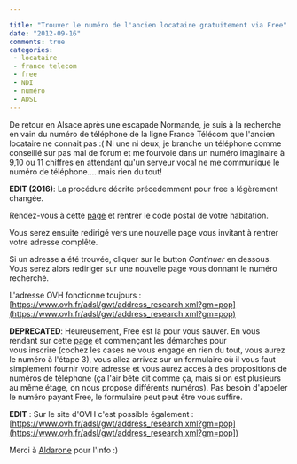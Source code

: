 ```yaml
---

title: "Trouver le numéro de l'ancien locataire gratuitement via Free"
date: "2012-09-16"
comments: true
categories:
 - locataire
 - france telecom
 - free
 - NDI
 - numéro
 - ADSL
---
```


De retour en Alsace après une escapade Normande, je suis à la recherche en vain du numéro de téléphone de la ligne France Télécom que l'ancien locataire ne connait pas :( Ni une ni deux, je branche un téléphone comme conseillé sur pas mal de forum et me fourvoie dans un numéro imaginaire à 9,10 ou 11 chiffres en attendant qu'un serveur vocal ne me communique le numéro de téléphone.... mais rien du tout!

**EDIT (2016)**: La procédure décrite précedemment pour free a légèrement changée.

Rendez-vous à cette [page](https://signup.free.fr/subscribe2014/) et rentrer le code postal de votre habitation.

Vous serez ensuite redirigé vers une nouvelle page vous invitant à rentrer votre adresse complête.

Si un adresse a été trouvée, cliquer sur le button *Continuer* en dessous. Vous serez alors rediriger sur une nouvelle page vous donnant le numéro recherché.

L'adresse OVH fonctionne toujours : [https://www.ovh.fr/adsl/gwt/address_research.xml?gm=pop](https://www.ovh.fr/adsl/gwt/address_research.xml?gm=pop)

**DEPRECATED**:
Heureusement, Free est la pour vous sauver. En vous rendant sur cette [page](http://adslcgi.free.fr/subscribe/NDI0_indexnewline.html) et commençant les démarches pour vous&nbsp;inscrire&nbsp;(cochez les cases ne vous engage en rien du tout, vous aurez le numéro à l'étape 3), vous allez arrivez sur un formulaire où il vous faut simplement fournir votre adresse et vous aurez accès à des propositions de numéros de téléphone (ça l'air bête dit comme ça, mais si on est plusieurs au même étage, on nous propose différents numéros). Pas besoin d'appeler le numéro payant Free, le formulaire peut peut être vous suffire.

**EDIT** : Sur le site d'OVH c'est possible également : [https://www.ovh.fr/adsl/gwt/address_research.xml?gm=pop](https://www.ovh.fr/adsl/gwt/address_research.xml?gm=pop])

Merci à [Aldarone](http://aldarone.fr/) pour l'info :)
